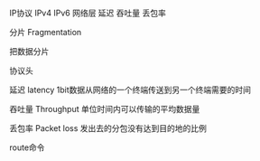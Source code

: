 # 

IP协议
IPv4  IPv6
网络层
延迟
吞吐量
丢包率


分片
Fragmentation

把数据分片


协议头

延迟
latency
1bit数据从网络的一个终端传送到另一个终端需要的时间

吞吐量
Throughput
单位时间内可以传输的平均数据量

丢包率
Packet loss
发出去的分包没有达到目的地的比例

route命令



